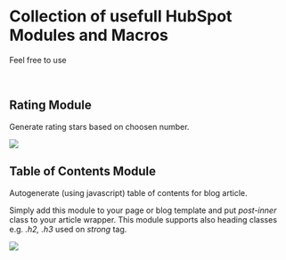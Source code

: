 <h1>Collection of usefull HubSpot Modules and Macros</h1>
<p>Feel free to use</p>
<br>

<h2>Rating Module</h2>
<p>Generate rating stars based on choosen number.</p>
<img src="https://github.com/gradro/hubspot/assets/136386898/bddc5774-a964-4366-9996-70a379e99418">

<br>
<h2>Table of Contents Module</h2>
<p>Autogenerate (using javascript) table of contents for blog article.</p>
<p>Simply add this module to your page or blog template and put <em>post-inner</em> class to your article wrapper. This module supports also heading classes e.g. <em>.h2, .h3</em> used on <em>strong</em> tag.</p>
<img src="https://github.com/gradro/hubspot/assets/136386898/bb2a407e-a357-46db-925f-d4481447c6e9">

